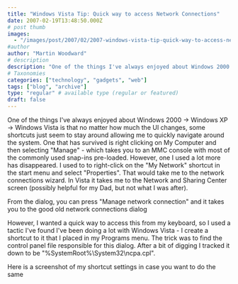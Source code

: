 ```yaml
---
title: "Windows Vista Tip: Quick way to access Network Connections"
date: 2007-02-19T13:48:50.000Z
# post thumb
images:
  - "/images/post/2007/02/2007-windows-vista-tip-quick-way-to-access-network-connections.jpg"
#author
author: "Martin Woodward"
# description
description: "One of the things I've always enjoyed about Windows 2000 -> Windows XP -> Windows Vista is that no matter how much the UI changes, some."
# Taxonomies
categories: ["technology", "gadgets", "web"]
tags: ["blog", "archive"]
type: "regular" # available type (regular or featured)
draft: false
---
```

One of the things I've always enjoyed about Windows 2000 -> Windows XP -> Windows Vista is that no matter how much the UI changes, some shortcuts just seem to stay around allowing me to quickly navigate around the system.  One that has survived is right clicking on My Computer and then selecting "Manage" - which takes you to an MMC console with most of the commonly used snap-ins pre-loaded.  However, one I used a lot more has disappeared.  I used to to right-click on the "My Network" shortcut in the start menu and select "Properties".  That would take me to the network connections wizard.  In Vista it takes me to the Network and Sharing Center screen (possibly helpful for my Dad, but not what I was after). 

From the dialog, you can press "Manage network connection" and it takes you to the good old network connections dialog[](http://www.woodwardweb.com/WindowsLiveWriter/WindowsVistaTipQuickestwaytoaccessNetwor_C224/Network%20Connections%5B4%5D.png)  

However, I wanted a quick way to access this from my keyboard, so I used a tactic I've found I've been doing a lot with Windows Vista - I create a shortcut to it that I placed in my Programs menu.  The trick was to find the control panel file responsible for this dialog.  After a bit of digging I tracked it down to be "%SystemRoot%\System32\ncpa.cpl". 

Here is a screenshot of my shortcut settings in case you want to do the same
